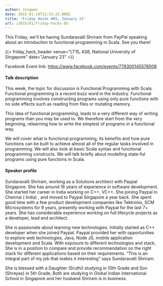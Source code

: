 ```yaml
---
author: Jingwen
date: 2015-01-19T11:53:25.000Z
title: 'Friday Hacks #85, January 23'
url: /2015/01/friday-hacks-85
---
```


This Friday, we'll be having Sundaravalli Shriram from PayPal speaking about an
introduction to functional programming in Scala. See you there!

{{< friday_hack_header venue="LT15, AS6, National University of Singapore" date="January 23" >}}

Facebook Event link: https://www.facebook.com/events/778300145578508

#### Talk description

This week, the topic for discussion is Functional Programming with Scala. Functional programming is a recent buzz word in the industry. Functional programming involves constructing programs using only pure functions with no side effects such as reading from files or mutating memory.

This idea of functional programming, leads to a very different way of writing programs than you may be used to. We therefore start from the very beginning, relearning how to write the simplest of programs in a functional way.

We will cover what is functional programming, its benefits and how pure functions can be built to achieve almost all of the regular tasks involved in programming. We will also look at basic Scala syntax and functional programming constructs. We will talk briefly about modelling state-ful programs using pure functions in Scala.

#### Speaker profile

Sundaravalli Shriram, working as a Solutions architect with Paypal Singapore. She has around 16 years of experience in software development. She started her career in India working on C++, VC++. She joining Paypal in Chennai ( India) , and moved to Paypal Singapore a year back. She spent good time with a few product development companies like Tektronix, SCM Microsystems for 9 years, presently working with Paypal for the last 7+ years. She has considerable experience working on full lifecycle projects as a developer, lead and architect.

She is passionate about learning new technologies. Initially started as C++ developer when she joined Paypal. Paypal provided her with opportunities to explore web technologies, Java, Node JS, mobile application development and Scala. With exposure to different technologies and stack, She is in a position to compare and provide recommendation on the right stack for different applications based on their requirements. “This is an integral part of my job that makes it interesting” says Sundaravalli Shriram.

She is blessed with a Daughter (Sruthi) studying in 10th Grade and Son (Shreyas) in 5th Grade, Both are studying in Global Indian International School in Singapore and her husband Shriram is in business.
